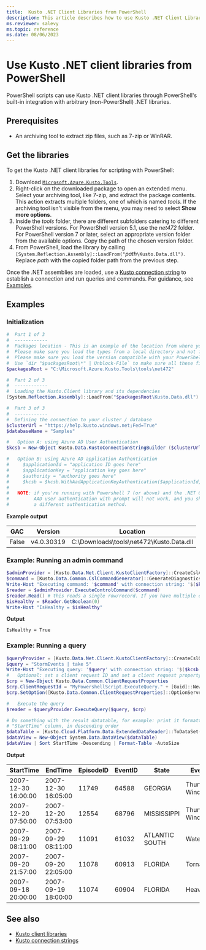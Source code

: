 ```yaml
---
title:  Kusto .NET Client Libraries from PowerShell
description: This article describes how to use Kusto .NET Client Libraries from PowerShell in Azure Data Explorer.
ms.reviewer: salevy
ms.topic: reference
ms.date: 08/06/2023
---
```

# Use Kusto .NET client libraries from PowerShell

PowerShell scripts can use Kusto .NET client libraries through
PowerShell's built-in integration with arbitrary (non-PowerShell) .NET libraries.

## Prerequisites

* An archiving tool to extract zip files, such as 7-zip or WinRAR.

## Get the libraries

To get the Kusto .NET client libraries for scripting with PowerShell:

1. Download [`Microsoft.Azure.Kusto.Tools`](https://www.nuget.org/packages/Microsoft.Azure.Kusto.Tools/).
1. Right-click on the downloaded package to open an extended menu. Select your archiving tool, like 7-zip, and extract the package contents. This action extracts multiple folders, one of which is named *tools*. If the archiving tool isn't visible from the menu, you may need to select **Show more options**.
1. Inside the *tools* folder, there are different subfolders catering to different PowerShell versions. For PowerShell version 5.1, use the *net472* folder. For PowerShell version 7 or later, select an appropriate version folder from the available options. Copy the path of the chosen version folder.
1. From PowerShell, load the library by calling `[System.Reflection.Assembly]::LoadFrom("`*path*`\Kusto.Data.dll")`. Replace *path* with the copied folder path from the previous step.

Once the .NET assemblies are loaded, use a [Kusto connection string](../connection-strings/kusto.md) to establish a connection and run queries and commands. For guidance, see [Examples](#examples).

## Examples

### Initialization

```powershell
#  Part 1 of 3
#  ------------
#  Packages location - This is an example of the location from where you extract the Microsoft.Azure.Kusto.Tools package
#  Please make sure you load the types from a local directory and not from a remote share
#  Please make sure you load the version compatible with your PowerShell version (see explanations above)
#  Use `dir "$packagesRoot\*" | Unblock-File` to make sure all these files can be loaded and executed
$packagesRoot = "C:\Microsoft.Azure.Kusto.Tools\tools\net472"

#  Part 2 of 3
#  ------------
#  Loading the Kusto.Client library and its dependencies
[System.Reflection.Assembly]::LoadFrom("$packagesRoot\Kusto.Data.dll")

#  Part 3 of 3
#  ------------
#  Defining the connection to your cluster / database
$clusterUrl = "https://help.kusto.windows.net;Fed=True"
$databaseName = "Samples"

#   Option A: using Azure AD User Authentication
$kcsb = New-Object Kusto.Data.KustoConnectionStringBuilder ($clusterUrl, $databaseName)

#   Option B: using Azure AD application Authentication
#     $applicationId = "application ID goes here"
#     $applicationKey = "application key goes here"
#     $authority = "authority goes here"
#     $kcsb = $kcsb.WithAadApplicationKeyAuthentication($applicationId, $applicationKey, $authority)
#
#   NOTE: if you're running with Powershell 7 (or above) and the .NET Core library,
#         AAD user authentication with prompt will not work, and you should choose
#         a different authentication method.
```

**Example output**

| GAC | Version | Location |
|--|--|--|
| False | v4.0.30319 | C:\Downloads\tools\net472\Kusto.Data.dll |

### Example: Running an admin command

```powershell
$adminProvider = [Kusto.Data.Net.Client.KustoClientFactory]::CreateCslAdminProvider($kcsb)
$command = [Kusto.Data.Common.CslCommandGenerator]::GenerateDiagnosticsShowCommand()
Write-Host "Executing command: '$command' with connection string: '$($kcsb.ToString())'"
$reader = $adminProvider.ExecuteControlCommand($command)
$reader.Read() # this reads a single row/record. If you have multiple ones returned, you can read in a loop
$isHealthy = $Reader.GetBoolean(0)
Write-Host "IsHealthy = $isHealthy"
```

**Output**

```
IsHealthy = True
```

### Example: Running a query

```powershell
$queryProvider = [Kusto.Data.Net.Client.KustoClientFactory]::CreateCslQueryProvider($kcsb)
$query = "StormEvents | take 5"
Write-Host "Executing query: '$query' with connection string: '$($kcsb.ToString())'"
#   Optional: set a client request ID and set a client request property (e.g. Server Timeout)
$crp = New-Object Kusto.Data.Common.ClientRequestProperties
$crp.ClientRequestId = "MyPowershellScript.ExecuteQuery." + [Guid]::NewGuid().ToString()
$crp.SetOption([Kusto.Data.Common.ClientRequestProperties]::OptionServerTimeout, [TimeSpan]::FromSeconds(30))

#   Execute the query
$reader = $queryProvider.ExecuteQuery($query, $crp)

# Do something with the result datatable, for example: print it formatted as a table, sorted by the
# "StartTime" column, in descending order
$dataTable = [Kusto.Cloud.Platform.Data.ExtendedDataReader]::ToDataSet($reader).Tables[0]
$dataView = New-Object System.Data.DataView($dataTable)
$dataView | Sort StartTime -Descending | Format-Table -AutoSize
```

**Output**

|StartTime           |EndTime             |EpisodeID |EventID |State          |EventType         |InjuriesDirect |InjuriesIndirect |DeathsDirect |DeathsIndirect
|---------           |-------             |--------- |------- |-----          |---------         |-------------- |---------------- |------------ |--------------
|2007-12-30 16:00:00 |2007-12-30 16:05:00 |    11749 |  64588 |GEORGIA        |Thunderstorm Wind |             0 |               0 |           0 |             0
|2007-12-20 07:50:00 |2007-12-20 07:53:00 |    12554 |  68796 |MISSISSIPPI    |Thunderstorm Wind |             0 |               0 |           0 |             0
|2007-09-29 08:11:00 |2007-09-29 08:11:00 |    11091 |  61032 |ATLANTIC SOUTH |Water spout       |             0 |               0 |           0 |             0
|2007-09-20 21:57:00 |2007-09-20 22:05:00 |    11078 |  60913 |FLORIDA        |Tornado           |             0 |               0 |           0 |             0
|2007-09-18 20:00:00 |2007-09-19 18:00:00 |    11074 |  60904 |FLORIDA        |Heavy Rain        |             0 |               0 |           0 |             0

## See also

* [Kusto client libraries](../client-libraries.md)
* [Kusto connection strings](../connection-strings/kusto.md)
